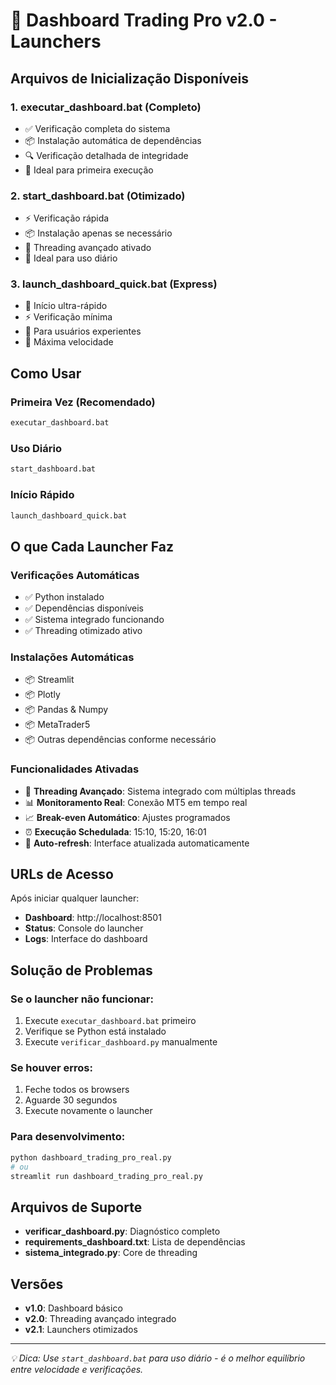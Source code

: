 # 🚀 Dashboard Trading Pro v2.0 - Launchers

## Arquivos de Inicialização Disponíveis

### 1. **executar_dashboard.bat** (Completo)
- ✅ Verificação completa do sistema
- 📦 Instalação automática de dependências
- 🔍 Verificação detalhada de integridade
- 🚀 Ideal para primeira execução

### 2. **start_dashboard.bat** (Otimizado)
- ⚡ Verificação rápida
- 📦 Instalação apenas se necessário
- 🧵 Threading avançado ativado
- 🚀 Ideal para uso diário

### 3. **launch_dashboard_quick.bat** (Express)
- 🚀 Início ultra-rápido
- ⚡ Verificação mínima
- 🎯 Para usuários experientes
- 🚀 Máxima velocidade

## Como Usar

### Primeira Vez (Recomendado)
```bash
executar_dashboard.bat
```

### Uso Diário
```bash
start_dashboard.bat
```

### Início Rápido
```bash
launch_dashboard_quick.bat
```

## O que Cada Launcher Faz

### Verificações Automáticas
- ✅ Python instalado
- ✅ Dependências disponíveis
- ✅ Sistema integrado funcionando
- ✅ Threading otimizado ativo

### Instalações Automáticas
- 📦 Streamlit
- 📦 Plotly 
- 📦 Pandas & Numpy
- 📦 MetaTrader5
- 📦 Outras dependências conforme necessário

### Funcionalidades Ativadas
- 🧵 **Threading Avançado**: Sistema integrado com múltiplas threads
- 📊 **Monitoramento Real**: Conexão MT5 em tempo real  
- 📈 **Break-even Automático**: Ajustes programados
- ⏰ **Execução Schedulada**: 15:10, 15:20, 16:01
- 🔄 **Auto-refresh**: Interface atualizada automaticamente

## URLs de Acesso

Após iniciar qualquer launcher:
- **Dashboard**: http://localhost:8501
- **Status**: Console do launcher
- **Logs**: Interface do dashboard

## Solução de Problemas

### Se o launcher não funcionar:
1. Execute `executar_dashboard.bat` primeiro
2. Verifique se Python está instalado
3. Execute `verificar_dashboard.py` manualmente

### Se houver erros:
1. Feche todos os browsers
2. Aguarde 30 segundos
3. Execute novamente o launcher

### Para desenvolvimento:
```bash
python dashboard_trading_pro_real.py
# ou
streamlit run dashboard_trading_pro_real.py
```

## Arquivos de Suporte

- **verificar_dashboard.py**: Diagnóstico completo
- **requirements_dashboard.txt**: Lista de dependências
- **sistema_integrado.py**: Core de threading

## Versões

- **v1.0**: Dashboard básico
- **v2.0**: Threading avançado integrado
- **v2.1**: Launchers otimizados

---

*💡 Dica: Use `start_dashboard.bat` para uso diário - é o melhor equilíbrio entre velocidade e verificações.*
